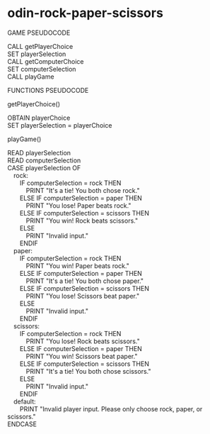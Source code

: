 # odin-rock-paper-scissors

GAME PSEUDOCODE

CALL getPlayerChoice  
SET playerSelection  
CALL getComputerChoice  
SET computerSelection  
CALL playGame  

FUNCTIONS PSEUDOCODE

getPlayerChoice()  

OBTAIN playerChoice  
SET playerSelection = playerChoice  

playGame()

READ playerSelection  
READ computerSelection  
CASE playerSelection OF  
&emsp;rock:  
&emsp;&emsp;IF computerSelection = rock THEN  
&emsp;&emsp;&emsp;PRINT "It's a tie! You both chose rock."  
&emsp;&emsp;ELSE IF computerSelection = paper THEN  
&emsp;&emsp;&emsp;PRINT "You lose! Paper beats rock."  
&emsp;&emsp;ELSE IF computerSelection = scissors THEN  
&emsp;&emsp;&emsp;PRINT "You win! Rock beats scissors."  
&emsp;&emsp;ELSE  
&emsp;&emsp;&emsp;PRINT "Invalid input."  
&emsp;&emsp;ENDIF  
&emsp;paper:  
&emsp;&emsp;IF computerSelection = rock THEN  
&emsp;&emsp;&emsp;PRINT "You win! Paper beats rock."  
&emsp;&emsp;ELSE IF computerSelection = paper THEN  
&emsp;&emsp;&emsp;PRINT "It's a tie! You both chose paper."  
&emsp;&emsp;ELSE IF computerSelection = scissors THEN  
&emsp;&emsp;&emsp;PRINT "You lose! Scissors beat paper."  
&emsp;&emsp;ELSE  
&emsp;&emsp;&emsp;PRINT "Invalid input."  
&emsp;&emsp;ENDIF  
&emsp;scissors:  
&emsp;&emsp;IF computerSelection = rock THEN  
&emsp;&emsp;&emsp;PRINT "You lose! Rock beats scissors."  
&emsp;&emsp;ELSE IF computerSelection = paper THEN  
&emsp;&emsp;&emsp;PRINT "You win! Scissors beat paper."  
&emsp;&emsp;ELSE IF computerSelection = scissors THEN  
&emsp;&emsp;&emsp;PRINT "It's a tie! You both chose scissors."  
&emsp;&emsp;ELSE  
&emsp;&emsp;&emsp;PRINT "Invalid input."  
&emsp;&emsp;ENDIF  
&emsp;default:  
&emsp;&emsp;PRINT "Invalid player input. Please only choose rock, paper, or scissors."  
ENDCASE  
